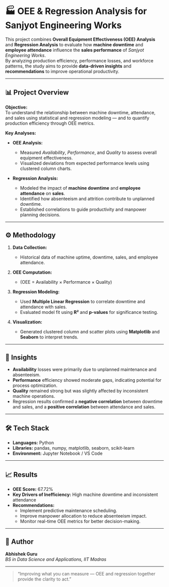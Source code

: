 # 🏭 OEE & Regression Analysis for Sanjyot Engineering Works

This project combines **Overall Equipment Effectiveness (OEE) Analysis** and **Regression Analysis** to evaluate how **machine downtime** and **employee attendance** influence the **sales performance** of *Sanjyot Engineering Works*.  
By analyzing production efficiency, performance losses, and workforce patterns, the study aims to provide **data-driven insights** and **recommendations** to improve operational productivity.

---

## 📊 Project Overview

**Objective:**  
To understand the relationship between machine downtime, attendance, and sales using statistical and regression modeling — and to quantify production efficiency through OEE metrics.

**Key Analyses:**
- **OEE Analysis:**  
  - Measured *Availability*, *Performance*, and *Quality* to assess overall equipment effectiveness.  
  - Visualized deviations from expected performance levels using clustered column charts.  

- **Regression Analysis:**  
  - Modeled the impact of **machine downtime** and **employee attendance** on **sales**.  
  - Identified how absenteeism and attrition contribute to unplanned downtime.  
  - Established correlations to guide productivity and manpower planning decisions.

---

## ⚙️ Methodology

1. **Data Collection:**  
   - Historical data of machine uptime, downtime, sales, and employee attendance.

2. **OEE Computation:**  
   - (OEE = Availability × Performance × Quality)

3. **Regression Modeling:**  
   - Used **Multiple Linear Regression** to correlate downtime and attendance with sales.
   - Evaluated model fit using **R²** and **p-values** for significance testing.

4. **Visualization:**  
   - Generated clustered column and scatter plots using **Matplotlib** and **Seaborn** to interpret trends.

---

## 🧠 Insights

- **Availability** losses were primarily due to unplanned maintenance and absenteeism.  
- **Performance** efficiency showed moderate gaps, indicating potential for process optimization.  
- **Quality** remained strong but was slightly affected by inconsistent machine operations.  
- Regression results confirmed a **negative correlation** between downtime and sales, and a **positive correlation** between attendance and sales.

---

## 🛠️ Tech Stack

- **Languages:** Python  
- **Libraries:** pandas, numpy, matplotlib, seaborn, scikit-learn  
- **Environment:** Jupyter Notebook / VS Code  

---

## 📈 Results

- **OEE Score:** 67.72%  
- **Key Drivers of Inefficiency:** High machine downtime and inconsistent attendance  
- **Recommendations:**
  - Implement predictive maintenance scheduling.  
  - Improve manpower allocation to reduce absenteeism impact.  
  - Monitor real-time OEE metrics for better decision-making.

---

## 🧾 Author

**Abhishek Guru**  
*BS in Data Science and Applications, IIT Madras*  
 
---

> “Improving what you can measure — OEE and regression together provide the clarity to act.”
